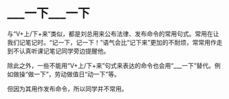 # \_\_\_一下\_\_\_一下

与“V+上/下+来”类似，都是刘总用来公布法律、发布命令的常用句式。常用在让我们记笔记时。“记一下，记一下！”语气会比“记下来”更加的不耐烦，常常用作走到不认真听课记笔记同学旁边提醒他。

除此之外，一些不能用“V+上/下+来”句式来表达的命令也会用“\_\_\_一下”替代。例如做操“做一下”，劳动做值日“动一下”等。

但因为其用作发布命令，所以同学并不常用。
